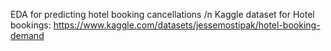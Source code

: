 EDA for predicting hotel booking cancellations /n
Kaggle dataset for Hotel bookings: https://www.kaggle.com/datasets/jessemostipak/hotel-booking-demand 
